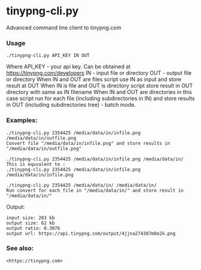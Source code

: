 tinypng-cli.py
==============

Advanced command line client to tinypng.com

### Usage

    ./tinypng-cli.py API_KEY IN OUT

Where 
    API_KEY - your api key. Can be obtained at <https://tinypng.com/developers>
    IN - input file or directory 
    OUT - output file or directory
    When IN and OUT are files script use IN as input and store result at OUT
    When IN is file and OUT is directory script store result in OUT directory with same as IN filename
    When IN and OUT are directories in this case script run for each file (including subdirectories in IN) and 
    store results in OUT (including subdirectories tree) - batch mode.

### Examples:
    ./tinypng-cli.py 2354425 /media/data/in/infile.png /media/data/in/outfile.png
    Convert file "/media/data/in/infile.png" and store results in "/media/data/in/outfile.png" 

    ./tinypng-cli.py 2354425 /media/data/in/infile.png /media/data/in/
    This is equvalent to :
    ./tinypng-cli.py 2354425 /media/data/in/infile.png /media/data/in/infile.png

    ./tinypng-cli.py 2354425 /media/data/in/ /media/data/in/
    Run convert for each file in "/media/data/in/" and store result in "/media/data/in/" 

    

Output:

    input size: 203 kb
    output size: 62 kb
    output ratio: 0.3076
    output url: https://api.tinypng.com/output/4jjna274387m8o2k.png 

### See also:

    <https://tinypng.com>
